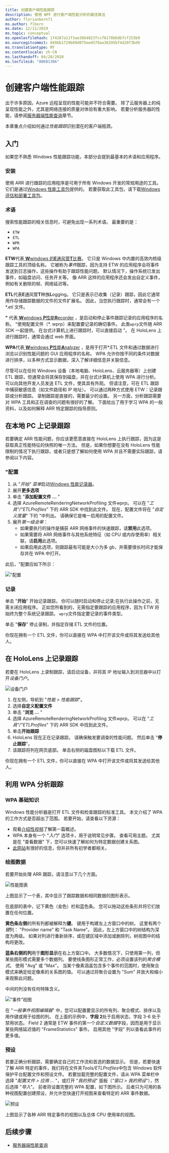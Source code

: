 ```yaml
---
title: 创建客户端性能跟踪
description: 使用 WPF 进行客户端性能分析的最佳做法
author: florianborn71
ms.author: flborn
ms.date: 12/11/2019
ms.topic: conceptual
ms.openlocfilehash: 1f4207a11f3ae3664023fccf6178b6db7cf253b9
ms.sourcegitcommit: 849bb1729b89d075eed579aa36395bf4d29f3bd9
ms.translationtype: MT
ms.contentlocale: zh-CN
ms.lasthandoff: 04/28/2020
ms.locfileid: "80681306"
---
```

# <a name="create-client-side-performance-traces"></a>创建客户端性能跟踪

出于许多原因，Azure 远程呈现的性能可能并不符合需要。 除了云服务器上的纯呈现性能之外，尤其是网络连接的质量对体验有重大影响。 若要分析服务器的性能，请参阅[服务器端性能查询](../overview/features/performance-queries.md)章节。

本章重点介绍如何通过*性能跟踪*识别潜在的客户端瓶颈。

## <a name="getting-started"></a>入门

如果您不熟悉 Windows 性能跟踪功能，本部分会提到最基本的术语和应用程序。

### <a name="installation"></a>安装

使用 ARR 进行跟踪的应用程序是可用于所有 Windows 开发的常规用途的工具。 它们是通过[Windows 性能工具包](https://docs.microsoft.com/windows-hardware/test/wpt/)提供的。 若要获取此工具包，请下载[Windows 评估和部署工具包](https://docs.microsoft.com/windows-hardware/get-started/adk-install)。

### <a name="terminology"></a>术语

搜索性能跟踪的相关信息时，可避免出现一系列术语。 最重要的是：

* `ETW`
* `ETL`
* `WPR`
* `WPA`

**ETW**代表[ **W**windows 的**E**通风管**T**比赛](https://docs.microsoft.com/windows/win32/etw/about-event-tracing)。 它只是 Windows 中内置的高效内核级跟踪工具的顶级名称。 它被称为*事件*跟踪，因为支持 ETW 的应用程序会将事件发送到日志操作，这些操作有助于跟踪性能问题。 默认情况下，操作系统已发出事件，如磁盘访问、任务开关等。 像 ARR 这样的应用程序还会发出自定义事件，例如有关删除的帧、网络延迟等。

**ETL**代表**E**通风管**T**种族**L**ogging。 它只是表示已收集（记录）跟踪，因此它通常用作存储跟踪数据的文件的文件扩展名。 因此，当您执行跟踪时，通常会有一个\*.etl 文件。

**"** 代表[ **W**windows **P**性能**R**ecorder](https://docs.microsoft.com/windows-hardware/test/wpt/windows-performance-recorder) ，是启动和停止事件跟踪记录的应用程序的名称。 "使用配置文件（\*. wprp）来配置要记录的确切事件。 此类`wprp`文件随 ARR SDK 一起提供。 在台式计算机上进行跟踪时，可以直接启动 "。 在 HoloLens 上进行跟踪时，通常会通过 web 界面。

**WPA**代表[ **W**windows **P**性能**A**nalyzer](https://docs.microsoft.com/windows-hardware/test/wpt/windows-performance-analyzer) ，是用于打开\*.ETL 文件和通过数据进行浏览以识别性能问题的 GUI 应用程序的名称。 WPA 允许你按不同的条件对数据进行排序，以多种方式显示数据，深入了解详细信息并关联信息。

尽管可以在任何 Windows 设备（本地电脑、HoloLens、云服务器等）上创建 ETL 跟踪，但通常会将其保存到磁盘，并在台式计算机上使用 WPA 进行分析。 可以向其他开发人员发送 ETL 文件，使其具有外观。 但请注意，可在 ETL 跟踪中捕获敏感信息（如文件路径和 IP 地址）。 可以通过两种方式使用 ETW：记录跟踪或分析跟踪。 录制跟踪是直接的，需要最少的设置。 另一方面，分析跟踪需要对 WPA 工具和正在调查的问题有很好的了解。 下面给出了用于学习 WPA 的一般资料，以及如何解释 ARR 特定跟踪的指导原则。

## <a name="recording-a-trace-on-a-local-pc"></a>在本地 PC 上记录跟踪

若要确定 ARR 性能问题，你应该更愿意直接在 HoloLens 上执行跟踪，因为这是获取真正性能特征的快照的唯一方法。 但是，如果你想要在没有 HoloLens 性能限制的情况下执行跟踪，或者只是想了解如何使用 WPA 并且不需要实际跟踪，请参阅以下内容。

### <a name="wpr-configuration"></a>"配置

1. 从 "*开始" 菜单*启动[Windows 性能记录器](https://docs.microsoft.com/windows-hardware/test/wpt/windows-performance-recorder)。
1. 展开**更多选项**
1. 单击 "**添加配置文件 ...** "
1. 选择 AzureRemoteRenderingNetworkProfiling 文件*wprp*。 可以在 "*工具"/"ETLProfiles*" 下的 ARR SDK 中找到此文件。
   现在，配置文件将在 "*自定义度量*" 下的 "中列出。 请确保它是唯一启用的配置文件。
1. 展开*第一级会审*：
    * 如果要执行的操作是捕获 ARR 网络事件的快速跟踪，请**禁用**此选项。
    * 如果需要将 ARR 网络事件与其他系统特征（如 CPU 或内存使用率）相关联，请**启用**此选项。
    * 如果启用此选项，则跟踪最有可能是大小为多 gb，并需要很长时间才能保存并在 WPA 中打开。

此后，"配置应如下所示：

!["配置](./media/wpr.png)

### <a name="recording"></a>记录

单击 "**开始**" 开始记录跟踪。 你可以随时启动和停止记录;在执行此操作之前，无需关闭应用程序。 正如您所看到的，无需指定要跟踪的应用程序，因为 ETW 将始终为整个系统记录跟踪。 `wprp`文件指定要记录的事件类型。

单击 "**保存**" 停止录制，并指定存储 ETL 文件的位置。

你现在拥有一个 ETL 文件，你可以直接在 WPA 中打开该文件或将其发送给其他人。

## <a name="recording-a-trace-on-a-hololens"></a>在 HoloLens 上记录跟踪

若要在 HoloLens 上录制跟踪，请启动设备，并将其 IP 地址输入到浏览器中以打开*设备门户*。

![设备门户](./media/wpr-hl.png)

1. 在左侧，导航到 "*性能 > 性能跟踪*"。
1. 选择**自定义配置文件**
1. 单击 "**浏览 ...** "
1. 选择 AzureRemoteRenderingNetworkProfiling 文件*wprp*。 可以在 "*工具"/"ETLProfiles*" 下的 ARR SDK 中找到此文件。
1. 单击**开始跟踪**
1. HoloLens 现在正在记录跟踪。 请确保触发要调查的性能问题。 然后单击 "**停止跟踪**"。
1. 该跟踪将列在网页底部。 单击右侧的磁盘图标以下载 ETL 文件。

你现在拥有一个 ETL 文件，你可以直接在 WPA 中打开该文件或将其发送给其他人。

## <a name="analyzing-traces-with-wpa"></a>利用 WPA 分析跟踪

### <a name="wpa-basics"></a>WPA 基础知识

Windows 性能分析器是打开 ETL 文件和检查跟踪的标准工具。 本文介绍了 WPA 的工作方式是否超出了范围。 若要开始，请查看以下资源：

* 观看[介绍性视频](https://docs.microsoft.com/windows-hardware/test/wpt/windows-performance-analyzer)了解第一篇概述。
* WPA 本身有一个 "*入门*" 选项卡，用于说明常见步骤。 查看可用主题。 尤其是在 "查看数据" 下，您可以快速了解如何为特定数据创建关系图。
* [此网站](https://randomascii.wordpress.com/2015/09/24/etw-central/)有很好的信息，但并非所有初学者都相关。

### <a name="graphing-data"></a>绘图数据

若要开始处理 ARR 跟踪，请注意以下几个方面。

![性能图表](./media/wpa-graph.png)

上图显示了一个表，其中显示了跟踪数据和相同数据的图形表示。

在底部的表中，记下黄色（金色）栏和蓝色条。 您可以拖动这些条形并将它们放置在任何位置。

**黄色条左侧**的所有列都被解释为**键**。 键用于构建左上方窗口中的树。 这里有两个*键*列： "Provider name" 和 "Task Name"。 因此，左上方窗口中的树结构为深度为两级。 如果对列进行重新排序，或在键区域中添加或删除列，树视图中的结构将更改。

**蓝条右侧的列**用于**图形显示**在右上方窗口中。 大多数情况下，只使用第一列，但某些图形模式需要多个数据列。 要使线条图形正常工作，必须设置该列的*聚合模式*。 使用 "Avg" 或 "Max"。 当某个像素涵盖包含多个事件的范围时，使用聚合模式来确定给定像素的关系图的值。 可以通过将聚合设置为 "Sum" 并放大和缩小来观察此问题。

中间的列没有任何特殊含义。

![“事件”视图](./media/wpa-event-view.png)

在 "*一般事件视图编辑器*" 中，您可以配置要显示的所有列、聚合模式、排序以及用作键或用于绘图的列。 在上面的示例中，**字段 2**处于启用状态，字段 3-6 处于禁用状态。 Field 2 通常是 ETW 事件的第一个*自定义数据*字段，因而是用于显示某些网络延迟值的 "FrameStatistics" 事件。 启用其他 "字段" 列以查看此事件的更多值。

### <a name="presets"></a>预设

若要正确分析跟踪，需要确定自己的工作流和首选的数据显示。 但是，若要快速了解 ARR 特定的事件，我们将在文件夹*Tools/ETLProfiles*中包含 Windows 软件保护平台配置文件和预设文件。 若要加载完整的配置文件，请从 WPA 菜单栏中选择 "*配置文件 > 应用 ...* "，或打开 "*我的预设*" 面板（*"窗口 > 我的预设*"），然后选择 "*导入*"。 前者将设置完整的 WPA 配置，如下图所示。 后者只为可用的各种视图配置创建预设，并允许您快速打开视图来查看特定的 ARR 事件数据。

![预设](./media/wpa-arr-trace.png)

上图显示了各种 ARR 特定事件的视图以及总体 CPU 使用率的视图。

## <a name="next-steps"></a>后续步骤

* [服务器端性能查询](../overview/features/performance-queries.md)
